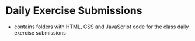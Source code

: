 # Daily Exercise Submissions  

- contains folders with HTML, CSS and JavaScript code for the class daily exercise submissions



